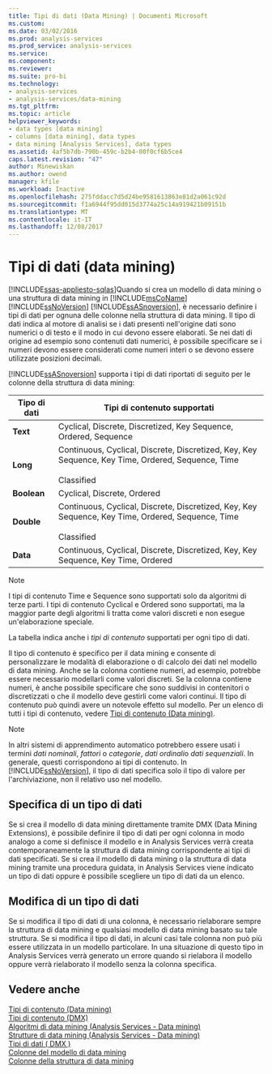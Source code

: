 ```yaml
---
title: Tipi di dati (Data Mining) | Documenti Microsoft
ms.custom: 
ms.date: 03/02/2016
ms.prod: analysis-services
ms.prod_service: analysis-services
ms.service: 
ms.component: 
ms.reviewer: 
ms.suite: pro-bi
ms.technology:
- analysis-services
- analysis-services/data-mining
ms.tgt_pltfrm: 
ms.topic: article
helpviewer_keywords:
- data types [data mining]
- columns [data mining], data types
- data mining [Analysis Services], data types
ms.assetid: 4af5b7db-790b-459c-b2b4-00f0cf6b5ce4
caps.latest.revision: "47"
author: Minewiskan
ms.author: owend
manager: kfile
ms.workload: Inactive
ms.openlocfilehash: 275fddacc7d5d24be9581613863e81d2a061c92d
ms.sourcegitcommit: f1a6944f95dd015d3774a25c14a919421b09151b
ms.translationtype: MT
ms.contentlocale: it-IT
ms.lasthandoff: 12/08/2017
---
```

# <a name="data-types-data-mining"></a>Tipi di dati (data mining)
[!INCLUDE[ssas-appliesto-sqlas](../../includes/ssas-appliesto-sqlas.md)]Quando si crea un modello di data mining o una struttura di data mining in [!INCLUDE[msCoName](../../includes/msconame-md.md)] [!INCLUDE[ssNoVersion](../../includes/ssnoversion-md.md)] [!INCLUDE[ssASnoversion](../../includes/ssasnoversion-md.md)], è necessario definire i tipi di dati per ognuna delle colonne nella struttura di data mining. Il tipo di dati indica al motore di analisi se i dati presenti nell'origine dati sono numerici o di testo e il modo in cui devono essere elaborati. Se nei dati di origine ad esempio sono contenuti dati numerici, è possibile specificare se i numeri devono essere considerati come numeri interi o se devono essere utilizzate posizioni decimali.  
  
 [!INCLUDE[ssASnoversion](../../includes/ssasnoversion-md.md)] supporta i tipi di dati riportati di seguito per le colonne della struttura di data mining:  
  
|Tipo di dati|Tipi di contenuto supportati|  
|---------------|-----------------------------|  
|**Text**|Cyclical, Discrete, Discretized, Key Sequence, Ordered, Sequence|  
|**Long**|Continuous, Cyclical, Discrete, Discretized, Key, Key Sequence, Key Time, Ordered, Sequence, Time<br /><br /> Classified|  
|**Boolean**|Cyclical, Discrete, Ordered|  
|**Double**|Continuous, Cyclical, Discrete, Discretized, Key, Key Sequence, Key Time, Ordered, Sequence, Time<br /><br /> Classified|  
|**Data**|Continuous, Cyclical, Discrete, Discretized, Key, Key Sequence, Key Time, Ordered|  
  
> [!NOTE]  
>  I tipi di contenuto Time e Sequence sono supportati solo da algoritmi di terze parti. I tipi di contenuto Cyclical e Ordered sono supportati, ma la maggior parte degli algoritmi li tratta come valori discreti e non esegue un'elaborazione speciale.  
  
 La tabella indica anche i *tipi di contenuto* supportati per ogni tipo di dati.  
  
 Il tipo di contenuto è specifico per il data mining e consente di personalizzare le modalità di elaborazione o di calcolo dei dati nel modello di data mining. Anche se la colonna contiene numeri, ad esempio, potrebbe essere necessario modellarli come valori discreti. Se la colonna contiene numeri, è anche possibile specificare che sono suddivisi in contenitori o discretizzati o che il modello deve gestirli come valori continui. Il tipo di contenuto può quindi avere un notevole effetto sul modello. Per un elenco di tutti i tipi di contenuto, vedere [Tipi di contenuto &#40;Data mining&#41;](../../analysis-services/data-mining/content-types-data-mining.md).  
  
> [!NOTE]  
>  In altri sistemi di apprendimento automatico potrebbero essere usati i termini *dati nominali*, *fattori* o *categorie*, *dati ordinali*o *dati sequenziali*. In generale, questi corrispondono ai tipi di contenuto. In [!INCLUDE[ssNoVersion](../../includes/ssnoversion-md.md)], il tipo di dati specifica solo il tipo di valore per l'archiviazione, non il relativo uso nel modello.  
  
## <a name="specifying-a-data-type"></a>Specifica di un tipo di dati  
 Se si crea il modello di data mining direttamente tramite DMX (Data Mining Extensions), è possibile definire il tipo di dati per ogni colonna in modo analogo a come si definisce il modello e in Analysis Services verrà creata contemporaneamente la struttura di data mining corrispondente ai tipi di dati specificati. Se si crea il modello di data mining o la struttura di data mining tramite una procedura guidata, in Analysis Services viene indicato un tipo di dati oppure è possibile scegliere un tipo di dati da un elenco.  
  
## <a name="changing-a-data-type"></a>Modifica di un tipo di dati  
 Se si modifica il tipo di dati di una colonna, è necessario rielaborare sempre la struttura di data mining e qualsiasi modello di data mining basato su tale struttura. Se si modifica il tipo di dati, in alcuni casi tale colonna non può più essere utilizzata in un modello particolare. In una situazione di questo tipo in Analysis Services verrà generato un errore quando si rielabora il modello oppure verrà rielaborato il modello senza la colonna specifica.  
  
## <a name="see-also"></a>Vedere anche  
 [Tipi di contenuto &#40;Data mining&#41;](../../analysis-services/data-mining/content-types-data-mining.md)   
 [Tipi di contenuto &#40;DMX&#41;](../../dmx/content-types-dmx.md)   
 [Algoritmi di data mining &#40;Analysis Services - Data mining&#41;](../../analysis-services/data-mining/data-mining-algorithms-analysis-services-data-mining.md)   
 [Strutture di data mining &#40;Analysis Services - Data mining&#41;](../../analysis-services/data-mining/mining-structures-analysis-services-data-mining.md)   
 [Tipi di dati &#40; DMX &#41;](../../dmx/data-types-dmx.md)   
 [Colonne del modello di data mining](../../analysis-services/data-mining/mining-model-columns.md)   
 [Colonne della struttura di data mining](../../analysis-services/data-mining/mining-structure-columns.md)  
  
  
